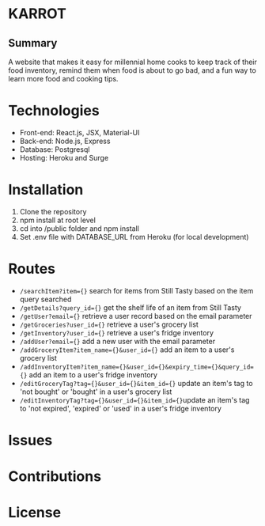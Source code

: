 # KARROT

## Summary

A website that makes it easy for millennial home cooks to keep track of their food inventory, remind them when food is about to go bad, and a fun way to learn more food and cooking tips.

# Technologies
- Front-end: React.js, JSX, Material-UI
- Back-end: Node.js, Express
- Database: Postgresql
- Hosting: Heroku and Surge

# Installation
1. Clone the repository
2. npm install at root level
3. cd into /public folder and npm install
4. Set .env file with DATABASE_URL from Heroku (for local development)

# Routes
- ```/searchItem?item={}``` search for items from Still Tasty based on the item query searched
- ```/getDetails?query_id={}``` get the shelf life of an item from Still Tasty
- ```/getUser?email={}``` retrieve a user record based on the email parameter
- ```/getGroceries?user_id={}``` retrieve a user's grocery list
- ```/getInventory?user_id={}``` retrieve a user's fridge inventory
- ```/addUser?email={}``` add a new user with the email parameter
- ```/addGroceryItem?item_name={}&user_id={}``` add an item to a user's grocery list
- ```/addInventoryItem?item_name={}&user_id={}&expiry_time={}&query_id={}``` add an item to a user's fridge inventory
- ```/editGroceryTag?tag={}&user_id={}&item_id={}``` update an item's tag to 'not bought' or 'bought' in a user's grocery list
- ```/editInventoryTag?tag={}&user_id={}&item_id={}```update an item's tag to 'not expired', 'expired' or 'used' in a user's fridge inventory

# Issues

# Contributions

# License
